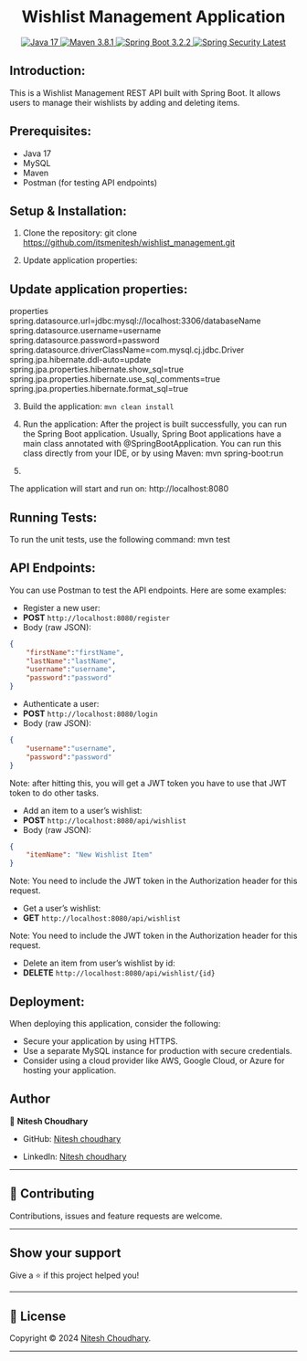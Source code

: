 
<h1 align="center"> Wishlist Management Application</h1>

<p align="center">
    <a href="https://www.java.com/" target="_blank">
        <img src="https://img.shields.io/badge/Java-17-red" alt="Java 17">
    </a>
    <a href="https://maven.apache.org/" target="_blank">
        <img src="https://img.shields.io/badge/Maven-3.9.1-blue" alt="Maven 3.8.1">
    </a>
    <a href="https://spring.io/projects/spring-boot" target="_blank">
        <img src="https://img.shields.io/badge/Spring Boot-3.2.2-brightgreen" alt="Spring Boot 3.2.2">
    </a>
   <a href="https://spring.io/projects/spring-security" target="_blank">
    <img src="https://img.shields.io/badge/Spring Security-6.2.1-brightgreen" alt="Spring Security Latest">
</a>
 
</p>

## Introduction:
This is a Wishlist Management REST API built with Spring Boot. It allows users to manage their wishlists by adding and deleting items.

## Prerequisites:
- Java 17
- MySQL
- Maven
- Postman (for testing API endpoints)

## Setup & Installation:

1. Clone the repository:
git clone https://github.com/itsmenitesh/wishlist_management.git

2. Update application properties:
## Update application properties:

properties
spring.datasource.url=jdbc:mysql://localhost:3306/databaseName
spring.datasource.username=username
spring.datasource.password=password
spring.datasource.driverClassName=com.mysql.cj.jdbc.Driver
spring.jpa.hibernate.ddl-auto=update
spring.jpa.properties.hibernate.show_sql=true
spring.jpa.properties.hibernate.use_sql_comments=true
spring.jpa.properties.hibernate.format_sql=true


3. Build the application: `mvn clean install`
4. Run the application: After the project is built successfully, you can run the Spring Boot application. Usually, Spring Boot applications have a main class annotated with @SpringBootApplication. You can run this class directly from your IDE, or by using Maven: mvn spring-boot:run

5. 
The application will start and run on: http://localhost:8080

## Running Tests:
To run the unit tests, use the following command: mvn test


## API Endpoints:
You can use Postman to test the API endpoints. Here are some examples:

- Register a new user:
- **POST** `http://localhost:8080/register`
- Body (raw JSON):
 ```json
 {
     "firstName":"firstName",
     "lastName":"lastName",
     "username":"username",
     "password":"password"   
 }
 ```

- Authenticate a user:
- **POST** `http://localhost:8080/login`
- Body (raw JSON):
 ```json
 {
     "username":"username",
     "password":"password"
 }
 ```

Note: after hitting this, you will get a JWT token you have to use that JWT token to do other tasks.

- Add an item to a user’s wishlist:
- **POST** `http://localhost:8080/api/wishlist`
- Body (raw JSON):
 ```json
 {
     "itemName": "New Wishlist Item"
 }
 ```

Note: You need to include the JWT token in the Authorization header for this request.

- Get a user’s wishlist:
- **GET** `http://localhost:8080/api/wishlist`

Note: You need to include the JWT token in the Authorization header for this request.

- Delete an item from user’s wishlist by id:
- **DELETE** `http://localhost:8080/api/wishlist/{id}`

## Deployment:
When deploying this application, consider the following:

- Secure your application by using HTTPS.
- Use a separate MySQL instance for production with secure credentials.
- Consider using a cloud provider like AWS, Google Cloud, or Azure for hosting your application.



    
## Author

👤 **Nitesh Choudhary**

* GitHub: [Nitesh choudhary](https://github.com/itsmenitesh)

* LinkedIn: [Nitesh choudhary](https://www.linkedin.com/in/itsmenitesh/)
    
---

## 🤝 Contributing

Contributions, issues and feature requests are welcome.
    
---
    
## Show your support

Give a ⭐️ if this project helped you!
    
---
    
## 📝 License

Copyright © 2024 [Nitesh Choudhary](https://github.com/itsmenitesh).<br />
    
---




